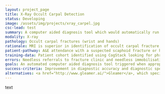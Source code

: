 ```yaml
---
layout: project_page
title: X-Ray Occult Carpal Detection
status: Developing
image: /assets/img/projects/xray_carpel.jpg
csc-lead: test
summary: A computer aided diagnosis tool which would automatically run when a scaphoid fracture is suspected.
modality: X-ray
pathology: Occult carpal fractures (wrist and hands)
rationale: MRI is superior in identification of occult carpal fracture, but is not always accessible. An AI tool to aide clinical diagnosis of occult carpal fractures using x-rays would increase diagnostic sensitivity in areas and situations where MRI is not available.
patient-pathway: A&E attendance with a suspected scaphoid fracture or hand/wrist injury.
training-data: Patient cohort identified using CogStack looking for phrases 'scaphoid' and 'MRI clinical'. The query generated a list of approximately 1000 patients who have had an MRI, with the view that all patients who had an MRI will also have had an x-ray. The patient list is now being stratified to `test`, `control` and `back-up` groups.
errors: Needless referrals to fracture clinic and needless immobilisation in patients who do not have a fracture; repeated x-rays; referrals to MRI.
goals: An automated computer aided diagnosis tool triggered when appropriate x-rays are taken.
success-criteria: Improvement in diagnostic accuracy and diagnostic speed.
alternatives: <a href="http://www.gleamer.ai/">Gleamer</a>, which specialise in trauma x-rays, has been considered for this purpose but was decided not suitable to solve this particular clinical problem. The decision was made to train an in-house algorithm instead
---
```

text